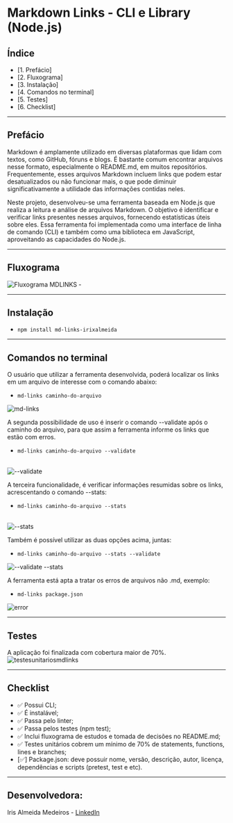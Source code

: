# Markdown Links - CLI e Library (Node.js)

## Índice

- [1. Prefácio]
- [2. Fluxograma]
- [3. Instalação]
- [4. Comandos no terminal]
- [5. Testes]
- [6. Checklist]

---

## Prefácio

Markdown é amplamente utilizado em diversas plataformas que lidam com textos, como GitHub, fóruns e blogs. É bastante comum encontrar arquivos nesse formato, especialmente o README.md, em muitos repositórios. Frequentemente, esses arquivos Markdown incluem links que podem estar desatualizados ou não funcionar mais, o que pode diminuir significativamente a utilidade das informações contidas neles.

Neste projeto, desenvolveu-se uma ferramenta baseada em Node.js que realiza a leitura e análise de arquivos Markdown. O objetivo é identificar e verificar links presentes nesses arquivos, fornecendo estatísticas úteis sobre eles. Essa ferramenta foi implementada como uma interface de linha de comando (CLI) e também como uma biblioteca em JavaScript, aproveitando as capacidades do Node.js.

---

## Fluxograma

![Fluxograma MDLINKS -](<./Fluxograma%20de%20Decisão%20do%20Projeto%20CLI%20e%20Biblioteca%20JS%20(Estudos%20e%20Decisões%20Inclusas).png>)

---

## Instalação

- `npm install md-links-irixalmeida`

---

## Comandos no terminal

O usuário que utilizar a ferramenta desenvolvida, poderá localizar os links em um arquivo de interesse com o comando abaixo:

- `md-links caminho-do-arquivo`
  <br>

![md-links](md-links.png)

A segunda possibilidade de uso é inserir o comando --validate após o caminho do arquivo, para que assim a ferramenta informe os links que estão com erros.

- `md-links caminho-do-arquivo --validate` </br>
  <br>

![--validate](--validate.png)

A terceira funcionalidade, é verificar informações resumidas sobre os links, acrescentando o comando --stats:

- `md-links caminho-do-arquivo --stats` </br>
  <br>

![--stats](--stats.png)

Também é possível utilizar as duas opções acima, juntas:

- `md-links caminho-do-arquivo --stats --validate`
  </br>

![--validate --stats](--validatestats.png)

A ferramenta está apta a tratar os erros de arquivos não .md, exemplo:

- `md-links package.json`
  <br>

![error](erro.png)

---

## Testes

A aplicação foi finalizada com cobertura maior de 70%.
<br>
![testesunitariosmdlinks](testes.png)

---

## Checklist

- ✅ Possui CLI;
- ✅ É instalável;
- ✅ Passa pelo linter;
- ✅ Passa pelos testes (npm test);
- ✅ Inclui fluxograma de estudos e tomada de decisões no README.md;
- ✅ Testes unitários cobrem um mínimo de 70% de statements, functions, lines e branches;
- [✅] Package.json: deve possuir nome, versão, descrição, autor, licença, dependências e scripts (pretest, test e etc).

---

## Desenvolvedora:

Iris Almeida Medeiros - [LinkedIn](https://www.linkedin.com/in/iris-almeida-4696b2128/)
